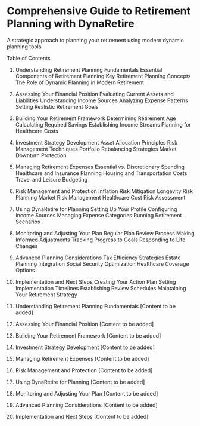 # Comprehensive Guide to Retirement Planning with DynaRetire

A strategic approach to planning your retirement using modern dynamic planning tools.

Table of Contents
1. Understanding Retirement Planning Fundamentals
Essential Components of Retirement Planning
Key Retirement Planning Concepts
The Role of Dynamic Planning in Modern Retirement
2. Assessing Your Financial Position
Evaluating Current Assets and Liabilities
Understanding Income Sources
Analyzing Expense Patterns
Setting Realistic Retirement Goals
3. Building Your Retirement Framework
Determining Retirement Age
Calculating Required Savings
Establishing Income Streams
Planning for Healthcare Costs
4. Investment Strategy Development
Asset Allocation Principles
Risk Management Techniques
Portfolio Rebalancing Strategies
Market Downturn Protection
5. Managing Retirement Expenses
Essential vs. Discretionary Spending
Healthcare and Insurance Planning
Housing and Transportation Costs
Travel and Leisure Budgeting
6. Risk Management and Protection
Inflation Risk Mitigation
Longevity Risk Planning
Market Risk Management
Healthcare Cost Risk Assessment
7. Using DynaRetire for Planning
Setting Up Your Profile
Configuring Income Sources
Managing Expense Categories
Running Retirement Scenarios
8. Monitoring and Adjusting Your Plan
Regular Plan Review Process
Making Informed Adjustments
Tracking Progress to Goals
Responding to Life Changes
9. Advanced Planning Considerations
Tax Efficiency Strategies
Estate Planning Integration
Social Security Optimization
Healthcare Coverage Options
10. Implementation and Next Steps
Creating Your Action Plan
Setting Implementation Timelines
Establishing Review Schedules
Maintaining Your Retirement Strategy
1. Understanding Retirement Planning Fundamentals
[Content to be added]

2. Assessing Your Financial Position
[Content to be added]

3. Building Your Retirement Framework
[Content to be added]

4. Investment Strategy Development
[Content to be added]

5. Managing Retirement Expenses
[Content to be added]

6. Risk Management and Protection
[Content to be added]

7. Using DynaRetire for Planning
[Content to be added]

8. Monitoring and Adjusting Your Plan
[Content to be added]

9. Advanced Planning Considerations
[Content to be added]

10. Implementation and Next Steps
[Content to be added]